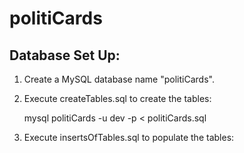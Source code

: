 politiCards
===========


## Database Set Up: ##

1. Create a MySQL database name "politiCards".
2. Execute createTables.sql to create the tables:

	mysql politiCards -u dev -p < politiCards.sql

3. Execute insertsOfTables.sql to populate the tables: